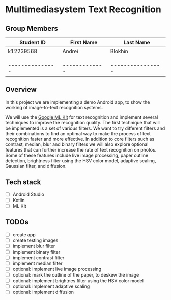 # Multimediasystem Text Recognition

## Group Members

| Student ID    | First Name  | Last Name      |
|---------------|-------------|----------------|
| k12239568	    | Andrei	    | Blokhin        |
|               |             |                |
|               |             |                |
|               |             |                |
|---------------|-------------|----------------|

## Overview

In this project we are implementing a demo Android app, to show the working of
image-to-text recognition systems.

We will use the [Google ML Kit](https://developers.google.com/ml-kit/vision/text-recognition) for text
recognition and implement several techniques to improve the recognition quality. The first technique that will be implemented is a set of various filters. We want to try different filters and their combinations to find an optimal way to make the process of text recognition faster and more effective. In addition to core filters such as contrast, median, blur and binary filters we will also explore optional features that can further increase the rate of text recognition on photos. Some of these features include live image processing, paper outline detection, brightness filter using the HSV color model, adaptive scaling, Gaussian filter, and diffusion.

## Tech stack
- [ ] Android Studio
- [ ] Kotlin
- [ ] ML Kit

## TODOs

- [ ] create app
- [ ] create testing images
- [ ] implement blur filter
- [ ] implement binary filter
- [ ] implement contrast filter
- [ ] implement median filter
- [ ] optional: implement live image processing
- [ ] optional: mark the outline of the paper, to deskew the image
- [ ] optional: implement brightnes filter using the HSV color model
- [ ] optional: implement adaptive scaling
- [ ] optional: implement diffusion
